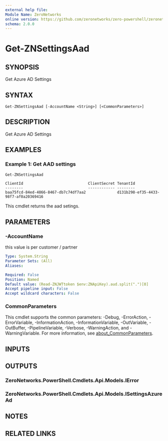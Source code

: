 ```yaml
---
external help file:
Module Name: ZeroNetworks
online version: https://github.com/zeronetworks/zero-powershell/zeronetworks/get-znsettingsaad
schema: 2.0.0
---
```


# Get-ZNSettingsAad

## SYNOPSIS
Get Azure AD Settings

## SYNTAX

```
Get-ZNSettingsAad [-AccountName <String>] [<CommonParameters>]
```

## DESCRIPTION
Get Azure AD Settings

## EXAMPLES

### Example 1: Get AAD settings
```powershell
Get-ZNSettingsAad
```

```output
ClientId                             ClientSecret TenantId
--------                             ------------ --------
baa75fcd-84ed-4866-8467-db7c74df7aa2              d131b298-ef35-4433-98f7-af0a20369416
```

This cmdlet returns the aad setings.

## PARAMETERS

### -AccountName
this value is per customer / partner

```yaml
Type: System.String
Parameter Sets: (All)
Aliases:

Required: False
Position: Named
Default value: (Read-ZNJWTtoken $env:ZNApiKey).aud.split(".")[0]
Accept pipeline input: False
Accept wildcard characters: False
```

### CommonParameters
This cmdlet supports the common parameters: -Debug, -ErrorAction, -ErrorVariable, -InformationAction, -InformationVariable, -OutVariable, -OutBuffer, -PipelineVariable, -Verbose, -WarningAction, and -WarningVariable. For more information, see [about_CommonParameters](http://go.microsoft.com/fwlink/?LinkID=113216).

## INPUTS

## OUTPUTS

### ZeroNetworks.PowerShell.Cmdlets.Api.Models.IError

### ZeroNetworks.PowerShell.Cmdlets.Api.Models.ISettingsAzureAd

## NOTES

## RELATED LINKS

